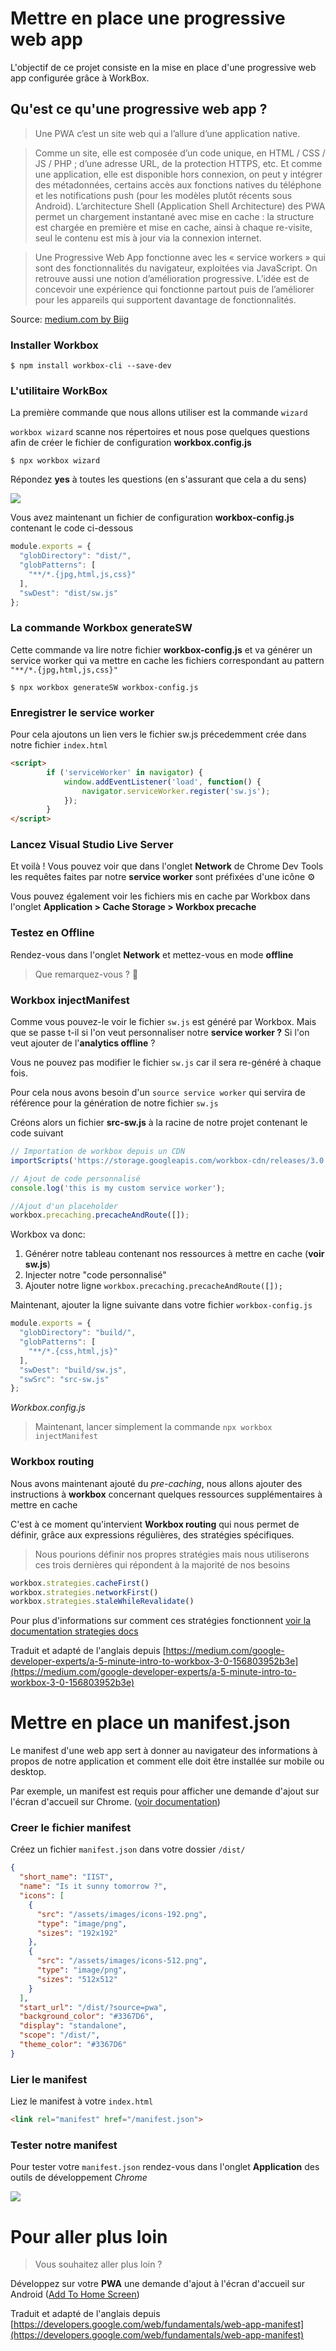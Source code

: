 # Mettre en place une progressive web app

L'objectif de ce projet consiste en la mise en place d'une progressive web app configurée grâce à WorkBox.

## Qu'est ce qu'une progressive web app ? 

> Une PWA c’est un site web qui a l’allure d’une application native.

> Comme un site, elle est composée d’un code unique, en HTML / CSS / JS / PHP ; d’une adresse URL, de la protection HTTPS, etc. Et comme une application, elle est disponible hors connexion, on peut y intégrer des métadonnées, certains accès aux fonctions natives du téléphone et les notifications push (pour les modèles plutôt récents sous Android). L’architecture Shell (Application Shell Architecture) des PWA permet un chargement instantané avec mise en cache : la structure est chargée en première et mise en cache, ainsi à chaque re-visite, seul le contenu est mis à jour via la connexion internet.

> Une Progressive Web App fonctionne avec les « service workers » qui sont des fonctionnalités du navigateur, exploitées via JavaScript. On retrouve aussi une notion d’amélioration progressive. L’idée est de concevoir une expérience qui fonctionne partout puis de l’améliorer pour les appareils qui supportent davantage de fonctionnalités.

Source: [medium.com by Biig](https://medium.com/@BiigDigital/les-progressive-web-apps-7b065b11983b "medium.com by Biig")

### Installer Workbox

`$ npm install workbox-cli --save-dev `

### L'utilitaire WorkBox

La première commande que nous allons utiliser est la commande `wizard`

`workbox wizard` scanne nos répertoires et nous pose quelques questions afin de créer le fichier de configuration **workbox.config.js**

`$ npx workbox wizard`

Répondez **yes** à toutes les questions (en s'assurant que cela a du sens)

[<img src="https://miro.medium.com/max/2030/1*uT5yudgZKMMAeYAVm5WOaQ.gif">](https://medium.com/google-developer-experts/a-5-minute-intro-to-workbox-3-0-156803952b3e)

Vous avez maintenant un fichier de configuration **workbox-config.js** contenant le code ci-dessous 

```javascript
module.exports = {
  "globDirectory": "dist/",
  "globPatterns": [
    "**/*.{jpg,html,js,css}"
  ],
  "swDest": "dist/sw.js"
};
```
### La commande Workbox generateSW
Cette commande va lire notre fichier **workbox-config.js** et va générer un service worker qui va mettre en cache les fichiers correspondant au pattern `"**/*.{jpg,html,js,css}"` 

`$ npx workbox generateSW workbox-config.js`

### Enregistrer le service worker 
Pour cela ajoutons un lien vers le fichier sw.js précedemment crée dans notre fichier `index.html`

```html
<script>
        if ('serviceWorker' in navigator) {
            window.addEventListener('load', function() {
                navigator.serviceWorker.register('sw.js');
            });
        }
</script>
```

### Lancez Visual Studio Live Server

Et voilà ! 
Vous pouvez voir que dans l'onglet **Network** de Chrome Dev Tools les requêtes faites par notre **service worker** sont préfixées d'une icône ⚙️

Vous pouvez également voir les fichiers mis en cache par Workbox dans l'onglet **Application > Cache Storage > Workbox precache**

### Testez en Offline 

Rendez-vous dans l'onglet **Network** et mettez-vous en mode **offline**

> Que remarquez-vous ? 🧙‍

### Workbox injectManifest

Comme vous pouvez-le voir le fichier `sw.js` est généré par Workbox. 
Mais que se passe t-il si l'on veut personnaliser notre **service worker ?**
Si l'on veut ajouter de l'**analytics offline** ?

Vous ne pouvez pas modifier le fichier `sw.js` car il sera re-généré à chaque fois.

Pour cela nous avons besoin d'un `source service worker` qui servira de référence pour la génération de notre fichier `sw.js`

Créons alors un fichier **src-sw.js** à la racine de notre projet contenant le code suivant 

```javascript
// Importation de workbox depuis un CDN
importScripts('https://storage.googleapis.com/workbox-cdn/releases/3.0.0/workbox-sw.js');

// Ajout de code personnalisé
console.log('this is my custom service worker');

//Ajout d'un placeholder 
workbox.precaching.precacheAndRoute([]);
```

Workbox va donc:

1. Générer notre tableau contenant nos ressources à mettre en cache (**voir sw.js**)
2. Injecter notre "code personnalisé" 
3. Ajouter notre ligne `workbox.precaching.precacheAndRoute([]);`

Maintenant, ajouter la ligne suivante dans votre fichier `workbox-config.js`

```javascript
module.exports = {
  "globDirectory": "build/",
  "globPatterns": [
    "**/*.{css,html,js}"
  ],
  "swDest": "build/sw.js",
  "swSrc": "src-sw.js"
};
```
*Workbox.config.js*

> Maintenant, lancer simplement la commande `npx workbox injectManifest`

### Workbox routing 

Nous avons maintenant ajouté du *pre-caching*, nous allons ajouter des instructions à **workbox** concernant quelques ressources supplémentaires à mettre en cache

C'est à ce moment qu'intervient **Workbox routing** qui nous permet de définir, grâce aux expressions régulières, des stratégies spécifiques.

> Nous pourions définir nos propres stratégies mais nous utiliserons ces trois dernières qui répondent à la majorité de nos besoins 

```javascript
workbox.strategies.cacheFirst()
workbox.strategies.networkFirst()
workbox.strategies.staleWhileRevalidate()
```

Pour plus d'informations sur comment ces stratégies fonctionnent [voir la documentation strategies docs](https://developers.google.com/web/tools/workbox/modules/workbox-strategies)

Traduit et adapté de l'anglais depuis [https://medium.com/google-developer-experts/a-5-minute-intro-to-workbox-3-0-156803952b3e](https://medium.com/google-developer-experts/a-5-minute-intro-to-workbox-3-0-156803952b3e)

# Mettre en place un manifest.json
Le manifest d'une web app sert à donner au navigateur des informations à propos de notre application et comment elle doit être installée sur mobile ou desktop.

Par exemple, un manifest est requis pour afficher une demande d'ajout sur l'écran d'accueil sur Chrome. ([voir documentation](https://developers.google.com/web/fundamentals/app-install-banners/)) 

### Creer le fichier manifest

Créez un fichier `manifest.json` dans votre dossier `/dist/`

```json
{
  "short_name": "IIST",
  "name": "Is it sunny tomorrow ?",
  "icons": [
    {
      "src": "/assets/images/icons-192.png",
      "type": "image/png",
      "sizes": "192x192"
    },
    {
      "src": "/assets/images/icons-512.png",
      "type": "image/png",
      "sizes": "512x512"
    }
  ],
  "start_url": "/dist/?source=pwa",
  "background_color": "#3367D6",
  "display": "standalone",
  "scope": "/dist/",
  "theme_color": "#3367D6"
}
```

### Lier le manifest
Liez le manifest à votre `index.html` 

```html
<link rel="manifest" href="/manifest.json">
```

### Tester notre manifest

Pour tester votre `manifest.json` rendez-vous dans l'onglet **Application** des outils de développement *Chrome*

[<img src="https://developers.google.com/web/fundamentals/web-app-manifest/images/devtools-manifest.png">](https://medium.com/google-developer-experts/a-5-minute-intro-to-workbox-3-0-156803952b3e)

# Pour aller plus loin

> Vous souhaitez aller plus loin ?

Développez sur votre **PWA** une demande d'ajout à l'écran d'accueil sur Android ([Add To Home Screen](https://developers.google.com/web/fundamentals/app-install-banners#test))


Traduit et adapté de l'anglais depuis [https://developers.google.com/web/fundamentals/web-app-manifest](https://developers.google.com/web/fundamentals/web-app-manifest)
